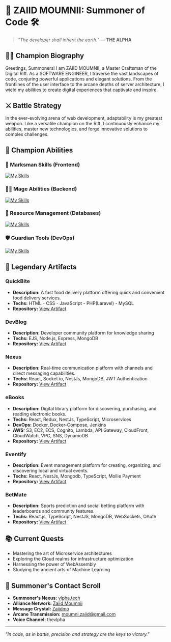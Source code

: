 # 👾 ZAIID MOUMNII: Summoner of Code 🛠️

> *"The developer shall inherit the earth."* — **THE ALPHA**

## 🧙‍♂️ Champion Biography

Greetings, Summoners! I am ZAIID MOUMNII, a Master Craftsman of the Digital Rift. As a SOFTWARE ENGINEER, I traverse the vast landscapes of code, conjuring powerful applications and elegant solutions. From the frontlines of the user interface to the arcane depths of server architecture, I wield my abilities to create digital experiences that captivate and inspire.

## ⚔️ Battle Strategy

In the ever-evolving arena of web development, adaptability is my greatest weapon. Like a versatile champion on the Rift, I continuously enhance my abilities, master new technologies, and forge innovative solutions to complex challenges.

## 🔮 Champion Abilities
### 🏹 Marksman Skills (Frontend)
[![My Skills](https://skillicons.dev/icons?i=html,css,js,ts,tailwind,bootstrap)](https://skillicons.dev)

### 🧙‍♂️ Mage Abilities (Backend)
[![My Skills](https://skillicons.dev/icons?i=nodejs,express,nestjs,php,laravel)](https://skillicons.dev)

### 💎 Resource Management (Databases)
[![My Skills](https://skillicons.dev/icons?i=mysql,mongodb)](https://skillicons.dev)

### 🛡️ Guardian Tools (DevOps)
[![My Skills](https://skillicons.dev/icons?i=git,docker,aws,jenkins,linux)](https://skillicons.dev)

## 🌟 Legendary Artifacts

### QuickBite 
- **Description:** A fast food delivery platform offering quick and convenient food delivery services.
- **Techs:** HTML - CSS - JavaScript - PHP(Laravel) - MySQL
- **Repository:** [View Artifact](https://github.com/Zaiidmo/QuickBite)

### DevBlog 
- **Description:** Developer community platform for knowledge sharing
- **Techs:** EJS, Node.js, Express, MongoDB
- **Repository:** [View Artifact](https://github.com/Zaiidmo/DevBlog)

### Nexus 
- **Description:** Real-time communication platform with channels and direct messaging capabilities.
- **Techs:** React, Socket.io, NestJs, MongoDB, JWT Authentication
- **Repository:** [View Artifact](https://github.com/Nexus-chat-app)

### eBooks 
- **Description:** Digital library platform for discovering, purchasing, and reading electronic books.
- **Techs:** React, Redux, NestJs, TypeScript, Microservices
- **DevOps:** Docker, Docker-Compose, Jenkins 
- **AWS:** S3, EC2, ECS, Cognito, Lambda, API Gateway, CloudFront, CloudWatch, VPC, SNS, DynamoDB
- **Repository:** [View Artifact](https://github.com/Zaiidmo/eBooks-API)

### Eventify 
- **Description:** Event management platform for creating, organizing, and discovering local and virtual events.
- **Techs:** React, NestJs, Mongodb, TypeScript, Mollie Payment
- **Repository:** [View Artifact](https://github.com/Zaiidmo/Eventify-API)

### BetMate 
- **Description:** Sports prediction and social betting platform with leaderboards and community features.
- **Techs:** React.js, TypeScript, NestJS, MongoDB, WebSockets, OAuth
- **Repository:** [View Artifact](https://github.com/BetMate)

## 📚 Current Quests
- Mastering the art of Microservice architectures
- Exploring the Cloud realms for infrastructure optimization
- Harnessing the power of WebAssembly
- Studying the ancient arts of Machine Learning

## 📜 Summoner's Contact Scroll
- **Summoner's Nexus:** [vlpha.tech](https://www.vlpha.tech)
- **Alliance Network:** [Zaiid Moumnii](https://www.linkedin.com/in/Zaiidmoumni)
- **Message Crystal:** [Zaiidmo](https://twitter.com/Zaiidmo)
- **Arcane Transmission:** moumni.zaiid@gmail.com
- **Voice Channel:** thevlpha

---

*"In code, as in battle, precision and strategy are the keys to victory."*

